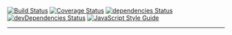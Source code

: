[![Build Status](https://travis-ci.com/guifonte/react-clean.svg?branch=main)](https://travis-ci.com/guifonte/react-clean)
[![Coverage Status](https://coveralls.io/repos/github/guifonte/react-clean/badge.svg?branch=main)](https://coveralls.io/github/guifonte/react-clean?branch=main)
[![dependencies Status](https://status.david-dm.org/gh/guifonte/react-clean.svg)](https://david-dm.org/guifonte/react-clean)
[![devDependencies Status](https://status.david-dm.org/gh/guifonte/react-clean.svg?type=dev)](https://david-dm.org/guifonte/react-clean?type=dev)
[![JavaScript Style Guide](https://img.shields.io/badge/code_style-standard-brightgreen.svg)](https://standardjs.com)

---